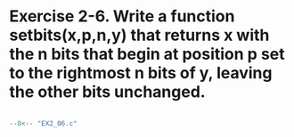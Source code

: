 # Exercise 2-6. Write a function setbits(x,p,n,y) that returns x with the n bits that begin at position p set to the rightmost n bits of y, leaving the other bits unchanged.

``` c

--8<-- "EX2_06.c"

```
